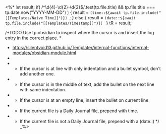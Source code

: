 <%* 
let result;
if(
	/^\d{4}-\d{2}-\d{2}$/.test(tp.file.title) && 
	tp.file.title === tp.date.now("YYYY-MM-DD")
) {
	result = `(time::${await tp.file.include("[[Templates/Naive Time]]")}) `;
} else {
	result = `(date::${await tp.file.include("[[Templates/Timestamp]]")}) `
}
tR = result;

/*TODO Use tp.obsidian to inspect where the cursor is and insert the log entry in the correct place.
 *
 * https://silentvoid13.github.io/Templater/internal-functions/internal-modules/obsidian-module.html
 *
 * - If the cursor is at line with only indentation and a bullet symbol, don't add another one.
 * - If the cursor is in the middle of text, add the bullet on the next line with same indentation.
 * - If the cursor is at an empty line, insert the bullet on current line.
 * - If the current file is a Daily Journal file, prepend with time.
 * - If the current file is not a Daily Journal file, prepend with a (date::)
 */
_%>
